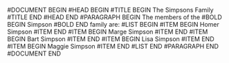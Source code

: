 #DOCUMENT BEGIN
#HEAD BEGIN
#TITLE BEGIN
The Simpsons Family
#TITLE END
#HEAD END
#PARAGRAPH BEGIN
The members of the #BOLD BEGIN Simpson #BOLD END family are:
#LIST BEGIN
#ITEM BEGIN Homer Simpson #ITEM END
#ITEM BEGIN Marge Simpson #ITEM END
#ITEM BEGIN Bart Simpson #ITEM END
#ITEM BEGIN Lisa Simpson #ITEM END
#ITEM BEGIN Maggie Simpson #ITEM END
#LIST END
#PARAGRAPH END
#DOCUMENT END
